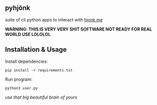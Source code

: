 ## pyhjönk

suite of cli python apps to interact with [hjonk.me](https://hjonk.me)

**WARNING: THIS IS VERY VERY SHIT SOFTWARE NOT READY FOR REAL WORLD USE LOLOLOL**

## Installation & Usage

Install dependencies:
```
pip install -r requirements.txt
```

Run program:
```
python3 user.py
```
*use that big beautiful brain of yours*
